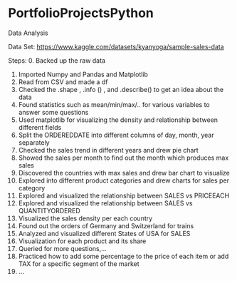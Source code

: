 # PortfolioProjectsPython
Data Analysis

Data Set:
https://www.kaggle.com/datasets/kyanyoga/sample-sales-data

Steps:
0.	Backed up the raw data
1.	Imported Numpy and Pandas and Matplotlib
2.	Read from CSV and made a df
3.	Checked the .shape , .info () , and .describe() to get an idea about the data
4.	Found statistics such as mean/min/max/.. for various variables to answer some questions
5.	Used matplotlib for visualizing the density and relationship between different fields
6.	Split the ORDEREDDATE into different columns of day, month, year separately
7.	Checked the sales trend in different years and drew pie chart 
8.	Showed the sales per month to find out the month which produces max sales
9.	Discovered the countries with max sales and drew bar chart to visualize
10.	Explored into different product categories and drew charts for sales per category
11.	Explored and visualized the relationship between SALES vs PRICEEACH 
12.	Explored and visualized the relationship between SALES vs QUANTITYORDERED
13.	Visualized the sales density per each country
14.	Found out the orders of Germany and Switzerland for trains
15.	Analyzed and visualized different States of USA for SALES
16.	Visualization for each product and its share
17.	Queried for more questions,…
18.	Practiced how to add some percentage to the price of each item or add TAX for a specific segment of the market
19.	…

